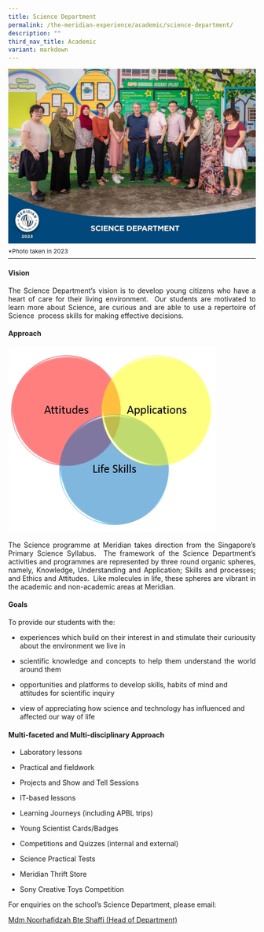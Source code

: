 ```yaml
---
title: Science Department
permalink: /the-meridian-experience/academic/science-department/
description: ""
third_nav_title: Academic
variant: markdown
---
```

<img src="/images/Our%20Staff/2023%20Dept%20Photos/Science__Formal_min.jpg" style="width:530px;height:355px;float:center">

<p style="line-height:0.1em; font-size: 12px;">*Photo taken in 2023</p>
<hr>

#### Vision

<p align="justify">The Science Department’s vision is to develop young citizens who have a heart of care for their living environment.&nbsp; Our students are motivated to learn more about Science, are curious and are able to use a repertoire of Science&nbsp; process skills for making effective decisions.</p>

#### Approach
![](/images/The%20Meridian%20Experience/Science%20Dept/Science_Website-V2.jpg)

<p align="justify">The Science programme at Meridian takes direction from the Singapore’s Primary Science Syllabus.&nbsp; The framework of the Science Department’s activities and programmes are represented by three round organic spheres, namely, Knowledge, Understanding and Application; Skills and processes; and Ethics and Attitudes.&nbsp; Like molecules in life, these spheres are vibrant in the academic and non-academic areas at Meridian.</p>

#### Goals
To provide our students with the:

*   <p align="justify">experiences which build on their interest in and stimulate their curiousity about the environment we live in</p>
    
*  <p align="justify"> scientific knowledge and concepts to help them understand the world around them</p>
    
*   opportunities and platforms to develop skills, habits of mind and attitudes for scientific inquiry  
    
*   view of appreciating how science and technology has influenced and affected our way of life

#### Multi-faceted and Multi-disciplinary Approach
*   Laboratory lessons  
    
*   Practical and fieldwork  
    
*   Projects and Show and Tell Sessions  
    
*   IT-based lessons  
    
*   Learning Journeys (including APBL trips)  
    
*   Young Scientist Cards/Badges  
    
*   Competitions and Quizzes (internal and external)  
    
*   Science Practical Tests  
    
*   Meridian Thrift Store  
    
*   Sony Creative Toys Competition

<p>For enquiries on the school’s Science Department, please email:</p>
<a href="mailto:noorhafidzah_shaffi@moe.edu.sg">Mdm Noorhafidzah Bte Shaffi (Head of Department)</a>